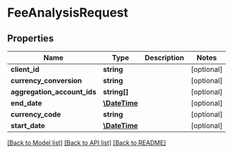 # FeeAnalysisRequest

## Properties
Name | Type | Description | Notes
------------ | ------------- | ------------- | -------------
**client_id** | **string** |  | [optional] 
**currency_conversion** | **string** |  | [optional] 
**aggregation_account_ids** | **string[]** |  | [optional] 
**end_date** | [**\DateTime**](\DateTime.md) |  | [optional] 
**currency_code** | **string** |  | [optional] 
**start_date** | [**\DateTime**](\DateTime.md) |  | [optional] 

[[Back to Model list]](../README.md#documentation-for-models) [[Back to API list]](../README.md#documentation-for-api-endpoints) [[Back to README]](../README.md)


